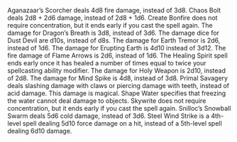 Aganazaar’s Scorcher deals 4d8 fire damage, instead of 3d8.
Chaos Bolt deals 2d8 + 2d6 damage, instead of 2d8 + 1d6.
Create Bonfire does not require concentration, but it ends early if you cast the spell again.
The damage for Dragon’s Breath is 3d8, instead of 3d6.
The damage dice for Dust Devil are d10s, instead of d8s.
The damage for Earth Tremor is 2d6, instead of 1d6. The damage for Erupting Earth is 4d10 instead of 3d12.
The fire damage of Flame Arrows is 2d6, instead of 1d6.
The Healing Spirit spell ends early once it has healed a number of times equal to twice your spellcasting ability modifier.
The damage for Holy Weapon is 2d10, instead of 2d8. The damage for Mind Spike is 4d8, instead of 3d8. Primal Savagery deals slashing damage with claws or piercing damage with teeth, instead of acid damage. This damage is magical.
Shape Water specifies that freezing the water cannot deal damage to objects.
Skywrite does not require concentration, but it ends early if you cast the spell again.
Snilloc’s Snowball Swarm deals 5d6 cold damage, instead of 3d6.
Steel Wind Strike is a 4th-level spell dealing 5d10 force damage on a hit, instead of a 5th-level spell dealing 6d10 damage.
